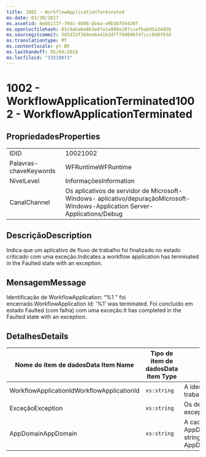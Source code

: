 ```yaml
---
title: 1002 - WorkflowApplicationTerminated
ms.date: 03/30/2017
ms.assetid: 4e8b111f-79dc-4898-bb4a-e9b36f69420f
ms.openlocfilehash: 01c9aba6e863e07a1a999a28fccefbab95a34d5b
ms.sourcegitcommit: 3d5d33f384eeba41b2dff79d096f47ccc8d8f03d
ms.translationtype: MT
ms.contentlocale: pt-BR
ms.lasthandoff: 05/04/2018
ms.locfileid: "33510073"
---
```

# <a name="1002---workflowapplicationterminated"></a><span data-ttu-id="a724a-102">1002 - WorkflowApplicationTerminated</span><span class="sxs-lookup"><span data-stu-id="a724a-102">1002 - WorkflowApplicationTerminated</span></span>
## <a name="properties"></a><span data-ttu-id="a724a-103">Propriedades</span><span class="sxs-lookup"><span data-stu-id="a724a-103">Properties</span></span>  
  
|||  
|-|-|  
|<span data-ttu-id="a724a-104">ID</span><span class="sxs-lookup"><span data-stu-id="a724a-104">ID</span></span>|<span data-ttu-id="a724a-105">1002</span><span class="sxs-lookup"><span data-stu-id="a724a-105">1002</span></span>|  
|<span data-ttu-id="a724a-106">Palavras-chave</span><span class="sxs-lookup"><span data-stu-id="a724a-106">Keywords</span></span>|<span data-ttu-id="a724a-107">WFRuntime</span><span class="sxs-lookup"><span data-stu-id="a724a-107">WFRuntime</span></span>|  
|<span data-ttu-id="a724a-108">Nível</span><span class="sxs-lookup"><span data-stu-id="a724a-108">Level</span></span>|<span data-ttu-id="a724a-109">Informações</span><span class="sxs-lookup"><span data-stu-id="a724a-109">Information</span></span>|  
|<span data-ttu-id="a724a-110">Canal</span><span class="sxs-lookup"><span data-stu-id="a724a-110">Channel</span></span>|<span data-ttu-id="a724a-111">Os aplicativos de servidor de Microsoft-Windows- aplicativo/depuração</span><span class="sxs-lookup"><span data-stu-id="a724a-111">Microsoft-Windows-Application Server-Applications/Debug</span></span>|  
  
## <a name="description"></a><span data-ttu-id="a724a-112">Descrição</span><span class="sxs-lookup"><span data-stu-id="a724a-112">Description</span></span>  
 <span data-ttu-id="a724a-113">Indica que um aplicativo de fluxo de trabalho foi finalizado no estado criticado com uma exceção.</span><span class="sxs-lookup"><span data-stu-id="a724a-113">Indicates a workflow application has terminated in the Faulted state with an exception.</span></span>  
  
## <a name="message"></a><span data-ttu-id="a724a-114">Mensagem</span><span class="sxs-lookup"><span data-stu-id="a724a-114">Message</span></span>  
 <span data-ttu-id="a724a-115">Identificação de WorkflowApplication: “%1 " foi encerrado.</span><span class="sxs-lookup"><span data-stu-id="a724a-115">WorkflowApplication Id: '%1' was terminated.</span></span> <span data-ttu-id="a724a-116">Foi concluído em estado Faulted (com falha) com uma exceção.</span><span class="sxs-lookup"><span data-stu-id="a724a-116">It has completed in the Faulted state with an exception.</span></span>  
  
## <a name="details"></a><span data-ttu-id="a724a-117">Detalhes</span><span class="sxs-lookup"><span data-stu-id="a724a-117">Details</span></span>  
  
|<span data-ttu-id="a724a-118">Nome do item de dados</span><span class="sxs-lookup"><span data-stu-id="a724a-118">Data Item Name</span></span>|<span data-ttu-id="a724a-119">Tipo de item de dados</span><span class="sxs-lookup"><span data-stu-id="a724a-119">Data Item Type</span></span>|<span data-ttu-id="a724a-120">Descrição</span><span class="sxs-lookup"><span data-stu-id="a724a-120">Description</span></span>|  
|--------------------|--------------------|-----------------|  
|<span data-ttu-id="a724a-121">WorkflowApplicationId</span><span class="sxs-lookup"><span data-stu-id="a724a-121">WorkflowApplicationId</span></span>|`xs:string`|<span data-ttu-id="a724a-122">A identificação do aplicativo de fluxo de trabalho</span><span class="sxs-lookup"><span data-stu-id="a724a-122">The workflow application id</span></span>|  
|<span data-ttu-id="a724a-123">Exceção</span><span class="sxs-lookup"><span data-stu-id="a724a-123">Exception</span></span>|`xs:string`|<span data-ttu-id="a724a-124">Os detalhes de exceção para a exceção</span><span class="sxs-lookup"><span data-stu-id="a724a-124">The exception details for the exception</span></span>|  
|<span data-ttu-id="a724a-125">AppDomain</span><span class="sxs-lookup"><span data-stu-id="a724a-125">AppDomain</span></span>|`xs:string`|<span data-ttu-id="a724a-126">A cadeia de caracteres retornada por AppDomain.CurrentDomain.FriendlyName.</span><span class="sxs-lookup"><span data-stu-id="a724a-126">The string returned by AppDomain.CurrentDomain.FriendlyName.</span></span>|
